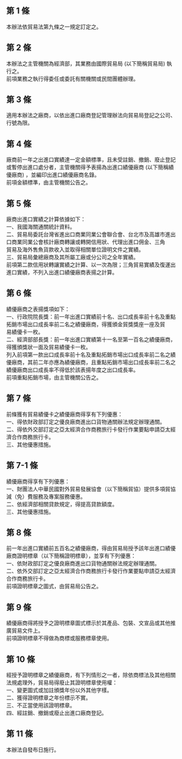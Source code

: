 第 1 條
-------
本辦法依貿易法第九條之一規定訂定之。

第 2 條
-------
本辦法之主管機關為經濟部，其業務由國際貿易局 (以下簡稱貿易局) 執  
行之。  
前項業務之執行得委任或委託有關機關或民間團體辦理。

第 3 條
-------
適用本辦法之廠商，以依出進口廠商登記管理辦法向貿易局登記之公司、  
行號為限。

第 4 條
-------
廠商前一年之出進口實績達一定金額標準，且未受註銷、撤銷、廢止登記  
或暫停出進口處分者，主管機關得予表揚為出進口績優廠商 (以下簡稱績  
優廠商) ，並編印出進口績優廠商名錄。  
前項金額標準，由主管機關公告之。

第 5 條
-------
廠商出進口實績之計算依據如下：  
一、我國海關通關統計資料。  
二、貿易局委託台灣省進出口商業同業公會聯合會、台北市及高雄市進出  
    口商業同業公會核計廠商轉讓或轉開信用狀、代理出進口佣金、三角  
    貿易及海外售魚貨款收入並取得相關單位證明文件之實績。  
三、貿易局彙總廠商及其所屬工廠或分公司之全年實績。  
前項第二款信用狀轉讓實績之計算、以一次為限；三角貿易實績及復運出  
進口實績，不列入出進口績優廠商表揚之計算。

第 6 條
-------
績優廠商之表揚獎項如下：  
一、行政院院長獎：前一年出進口實績前十名、出口成長率前十名及重點  
    拓銷市場出口成長率前二名之績優廠商，得獲頒金貿獎獎座一座及貿  
    易績優卡一枚。  
二、經濟部部長獎：前一年出進口實績第十一名至第一百名之績優廠商，  
    得獲頒獎狀一面及貿易績優卡一枚。  
列入前項第一款出口成長率前十名及重點拓銷市場出口成長率前二名之績  
優廠商，其前二年亦應為績優廠商，且重點拓銷市場出口成長率前二名之  
績優廠商出口成長率不得低於該表揚年度之出口成長率。  
前項重點拓銷市場，由主管機關公告之。

第 7 條
-------
前條獲有貿易績優卡之績優廠商得享有下列優惠：  
一、得依財政部訂定之優良廠商進出口貨物通關辦法規定辦理通關。  
二、得依外交部訂定之亞太經濟合作商務旅行卡發行作業要點申請亞太經  
    濟合作商務旅行卡。  
三、其他優惠措施。

第 7-1 條
---------
績優廠商得享有下列優惠：  
一、財團法人中華民國對外貿易發展協會（以下簡稱貿協）提供多項貿協  
    減（免）費服務及專案服務優惠。  
二、依經濟部相關貸款規定，得提高貸款額度。  
三、其他優惠措施。

第 8 條
-------
前一年出進口實績前五百名之績優廠商，得由貿易局授予該年出進口績優  
廠商證明標章（以下簡稱證明標章），並享有下列優惠：  
一、依財政部訂定之優良廠商進出口貨物通關辦法規定辦理通關。  
二、依外交部訂定之亞太經濟合作商務旅行卡發行作業要點申請亞太經濟  
    合作商務旅行卡。  
前項證明標章之圖式，由貿易局公告之。

第 9 條
-------
績優廠商得將授予之證明標章圖式標示於其產品、包裝、文宣品或其他推  
廣貿易文件上。  
前項證明標章不得做為商標或服務標章使用。

第 10 條
--------
經授予證明標章之績優廠商，有下列情形之一者，除依商標法及其他相關  
法規處理外，貿易局得廢止其證明標章使用權：  
一、變更圖式或加註頒獎年份以外其他字樣。  
二、獲得證明標章之年份標示不實。  
三、不正當使用該證明標章。  
四、經註銷、撤銷或廢止出進口廠商登記。

第 11 條
--------
本辦法自發布日施行。

